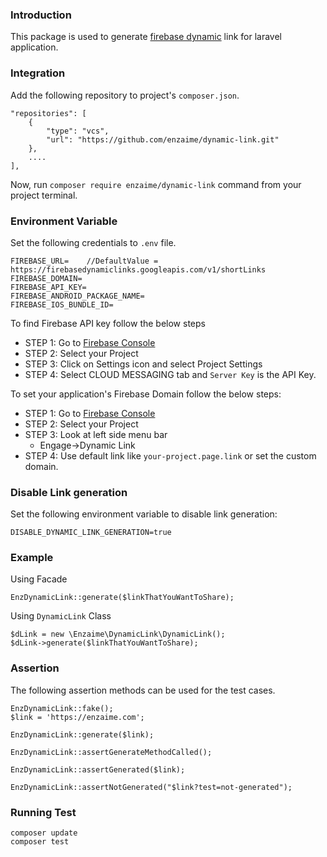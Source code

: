 ### Introduction

This package is used to generate [firebase dynamic](https://firebase.google.com/docs/dynamic-links) link for laravel application.

### Integration

Add the following repository to project's `composer.json`.

    "repositories": [
        {
            "type": "vcs",
            "url": "https://github.com/enzaime/dynamic-link.git"
        },
        ....
    ],

Now, run `composer require enzaime/dynamic-link` command from your project terminal.

### Environment Variable

 Set the following credentials to `.env` file.

    FIREBASE_URL=    //DefaultValue = https://firebasedynamiclinks.googleapis.com/v1/shortLinks
    FIREBASE_DOMAIN=
    FIREBASE_API_KEY=
    FIREBASE_ANDROID_PACKAGE_NAME=
    FIREBASE_IOS_BUNDLE_ID=

To find Firebase API key follow the below steps

- STEP 1: Go to [Firebase Console](https://console.firebase.google.com/)
- STEP 2: Select your Project
- STEP 3: Click on Settings icon and select Project Settings
- STEP 4: Select CLOUD MESSAGING tab and `Server Key` is the API Key.

To set your application's Firebase Domain follow the below steps:

- STEP 1: Go to [Firebase Console](https://console.firebase.google.com/)
- STEP 2: Select your Project
- STEP 3: Look at left side menu bar
    - Engage->Dynamic Link
- STEP 4: Use default link like `your-project.page.link` or set the custom domain.

### Disable Link generation
Set the following environment variable to disable link generation:

    DISABLE_DYNAMIC_LINK_GENERATION=true
    

### Example

Using Facade

    EnzDynamicLink::generate($linkThatYouWantToShare);

Using `DynamicLink` Class

    $dLink = new \Enzaime\DynamicLink\DynamicLink();
    $dLink->generate($linkThatYouWantToShare);

### Assertion

The following assertion methods can be used for the test cases.

    EnzDynamicLink::fake();
    $link = 'https://enzaime.com';

    EnzDynamicLink::generate($link);
    
    EnzDynamicLink::assertGenerateMethodCalled();

    EnzDynamicLink::assertGenerated($link);
    
    EnzDynamicLink::assertNotGenerated("$link?test=not-generated");

### Running Test

    composer update
    composer test
